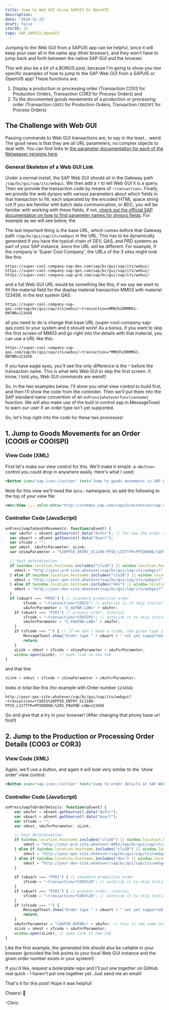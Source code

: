 ```yaml
---
title: Jump to Web GUI Using SAPUI5 Or OpenUI5
description:
date: "2018-11-23"
draft: false
starID: 33
tags: SAP,SAPUI5,OpenUI5
---
```

Jumping to the Web GUI from a SAPUI5 app can be helpful, since it will keep your user all in the same app (their browser), and they won't have to jump back and forth between the native SAP GUI and the browser.

This will also be a bit of a BONUS post, because I'm going to show you _two_ specific examples of how to jump to the SAP Web GUI from a SAPUI5 or OpenUI5 app! These functions are:

1. Display a production or processing order (Transaction CO03 for Production Orders, Transaction COR3 for Process Orders) 
and
2. To the documented goods movements of a production or processing order (Transaction `COOIS` for Production Orders, Transaction `COOISPI` for Process Orders)

## The Challenge with Web GUI

Passing commands to Web GUI transactions are, to say in the least... weird. The good news is that they are all URL parameters, no complex objects to deal with. You can find links to [the parameter documentation for each of the Netweaver versions here](https://wiki.scn.sap.com/wiki/pages/viewpage.action?pageId=451064095). 

### General Skeleton of a Web GUI Link

Under a normal install, the SAP Web GUI should sit in the Gateway path `/sap/bc/gui/sap/its/webgui`. We then add a `?` to tell Web GUI it is a query. Then we provide the transaction code by means of `~transaction=`. Finally, we provide the web dynpro with various parameters about which fields in that transaction to fill, each seperated by the encoded HTML space string `%20` If you are familiar with batch data communication, or BDC, you will be familiar with working with these fields, if not, [check out the official SAP documentation on how to find parameter names for dynpro fields](https://help.sap.com/saphelp_uiaddon10/helpdata/en/4c/5bdcd397817511e10000000a42189b/frameset.htm). For example as we will see below, the 

The last important thing is the base URL, which comes before that Gateway path `/sap/bc/gui/sap/its/webgui` in the URL. This has to be dynamically generated if you have the typical chain of DEV, QAS, and PRD systems as part of your SAP instance, since the URL will be different. For example, if the company is 'Super Cool Company', the URLs of the 3 sites might look like this:

`https://super-cool-company-sap-dev.com/sap/bc/gui/sap/its/webui/`
`https://super-cool-company-sap-qas.com/sap/bc/gui/sap/its/webui/`
`https://super-cool-company-sap-prd.com/sap/bc/gui/sap/its/webui/`

and a full Web GUI URL would be something like this, if we say we want to fill the material field for the display material transaction MM03 with material 123456, in the test system QAS:

`https://super-cool-company-sap-qas.com/sap/bc/gui/sap/its/webui/~transaction=MM03%20RMMG1-MATNR=123456`

all you need to do is change that base URL (super-cool-company-sap-qas.com) to your system and it should work! As a bonus, if you want to skip the first screen of MM03 and go right into the details with that material, you can use a URL like this:

`https://super-cool-company-sap-qas.com/sap/bc/gui/sap/its/webui/~transaction=*MM03%20RMMG1-MATNR=123456`

If you have eagle eyes, you'll see the only difference is the `*` before the transaction name. This is what tells Web GUI to skip the first screen. (I know, I told you, Web GUI commands are weird!)

So, in the two examples below, I'll show you what view control to build first, and then I'll show the code from the controller. Then we'll put them into the SAP standard name convention of an `onPress{whateverfunctionname}` function. We will also make use of the built in control sap.m.MessageToast to warn our user if an order type isn't yet supported.

So, let's hop right into the code for these two processes!

## 1. Jump to Goods Movements for an Order (COOIS or COOISPI)

### View Code (XML)

First let's make our view control for this. We'll make it simple: a `<Button>` control you could drop in anywhere easily. Here's what I used:

```xml
<Button icon="sap-icon://action" text="Jump to goods movements in SAP Web GUI" press="onPressJumpToGoodsMovements" data:Aufnr="{Aufnr}" data:Auart="{Auart}"/>
```

Note for this view we'll need the `data:` namespace, so add the following to the top of your view file:

```xml
<mvc:View ... xmlns:data="http://schemas.sap.com/sapui5/extension/sap.ui.core.CustomData/1" ... >
```

### Controller Code (JavaScript)

```javascript
onPressJumpToGoodsMovements: function(oEvent) {
  var sAufnr = oEvent.getSource().data("Aufnr"); // for now the order number (AUFNR) and order type (AUART) are coded as if they were already in the source button data, but you could get these from a sapui5 model or similar
  var sAuart = oEvent.getSource().data("Auart");
  var sTcode = "";
  var sHost, sAufnrParameter, sLink;
  var sViewParameter = "%20PPIO_ENTRY_SC1100-PPIO_LISTTYP=PPIOD000;%20"; // same for both types of orders

  // host determination
  if (window.location.hostname.includes("clu10") || window.location.hostname.includes("prd")) {
  	sHost = "http://your-prd-site.whatever/sap/bc/gui/sap/its/webgui?";
  } else if (window.location.hostname.includes("clu20") || window.location.hostname.includes("qas")) {
  	sHost = "http://your-qas-site.whatever/sap/bc/gui/sap/its/webgui?";
  } else if (window.location.hostname.includes("dev") || window.location.hostname.includes("webide")) {
  	sHost = "http://your-dev-site.whatever/sap/bc/gui/sap/its/webgui?";
  }
  if (sAuart === "PP01") { // standard production order 
		sTcode = "~transaction=*COOIS"; // asterisk is to skip initial screen
		sAufnrParameter = "S_AUFNR-LOW=" + sAufnr;
	if (sAuart === "PI01") // process order, internal 
		sTcode = "~transaction=*COOISPI"; // asterisk is to skip initial screen
		sAufnrParameter = "S_PAUFNR-LOW=" + sAufnr;
	}
	if (sTcode === "") { // if we don't have a tcode, the given type isn't supported yet
		MessageToast.show("Order type " + sAuart + " not yet supported!");
		return;
	}
	sLink = sHost + sTcode + sViewParameter + sAufnrParameter;
	window.open(sLink); // open link in new tab
}
```

and that line

```javascript
sLink = sHost + sTcode + sViewParameter + sAufnrParameter;
```

looks in total like this (for example with Order number `123456`): 

```
http://your-qas-site.whatever/sap/bc/gui/sap/its/webgui?~transaction=*COOIS%20PPIO_ENTRY_SC1100-PPIO_LISTTYP=PPIOD000;%20S_PAUFNR-LOW=123456
```

Go and give that a try in your browser! (After changing that phony base url first!)

## 2. Jump to the Production or Processing Order Details (CO03 or COR3)

### View Code (XML)

Again, we'll use a button, and again it will look very similar to the 'show order' view control:

```xml
<Button icon="sap-icon://action" text="Jump to order details in SAP Web GUI" press="onPressJumpToOrderDetails" data:Aufnr="{Aufnr}" data:Auart="{Auart}"/>
```

### Controller Code (JavaScript)

```javascript
onPressJumpToOrderDetails: function(oEvent) {
	var sAufnr = oEvent.getSource().data("Aufnr");
	var sAuart = oEvent.getSource().data("Auart");
	var sTcode = "";
	var sHost, sAufnrParameter, sLink;

	// host determination
	if (window.location.hostname.includes("clu10") || window.location.hostname.includes("prd")) {
		sHost = "http://your-prd-site.whatever:8001/sap/bc/gui/sap/its/webgui?";
	} else if (window.location.hostname.includes("clu20") || window.location.hostname.includes("qas")) {
		sHost = "http://your-qas-site.whatever/sap/bc/gui/sap/its/webgui?";
	} else if (window.location.hostname.includes("dev") || window.location.hostname.includes("webide")) {
		sHost = "http://your-dev-site.whatever/sap/bc/gui/sap/its/webgui?";
	}
	
	if (sAuart === "PP01") { // standard production order
		sTcode = "~transaction=*CO03%20"; // asterisk is to skip initial screen
	} 
	if (sAuart === "PI01") { // process order, internal
		sTcode = "~transaction=*COR3%20"; // asterisk is to skip initial screen
	}
	if (sTcode === "") {
		MessageToast.show("Order type " + sAuart + " not yet supported!");
		return;
	}
	sAufnrParameter = "CAUFVD-AUFNR=" + sAufnr; // this is the same for transactions CO03 and COR03
	sLink = sHost + sTcode + sAufnrParameter;
	window.open(sLink); // open link in new tab
}
```

Like the first example, the generated link should also be callable in your browser (provided the link points to your local Web GUI instance and the given order number exists in your system!)

If you'd like, request a boilerplate repo and I'll put one together on GitHub real quick - I haven't put one together yet. Just send me an email!

That's it for this post! Hope it was helpful!

Cheers! 🍺

-Chris


